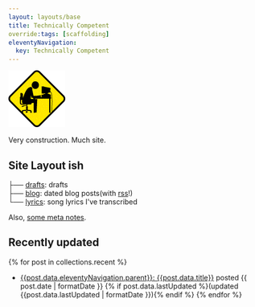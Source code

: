 ```yaml
---
layout: layouts/base
title: Technically Competent
override:tags: [scaffolding]
eleventyNavigation:
  key: Technically Competent
---
```


<img src="/assets/Corridor9875pixani-construction.gif" alt="">

Very construction.
Much site.

## Site Layout ish
├── [drafts](drafts/): drafts\
├── [blog](blog/): dated blog posts(with [rss](feed.xml)!)\
└── [lyrics](lyrics/): song lyrics I've transcribed

Also, [some meta notes](README).


## Recently updated

{% for post in collections.recent %}
* [{{post.data.eleventyNavigation.parent}}: {{post.data.title}}]({{post.url}}) posted {{ post.date | formatDate  }} {% if post.data.lastUpdated %}(updated {{post.data.lastUpdated | formatDate }}){% endif %}
{% endfor %}
